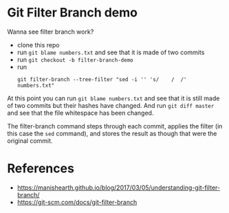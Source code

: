 # Git Filter Branch demo

Wanna see filter branch work?

- clone this repo
- run `git blame numbers.txt` and see that it is made of two commits
- run `git checkout -b filter-branch-demo`
- run
    ```
    git filter-branch --tree-filter "sed -i '' 's/    /  /' numbers.txt"
    ```

At this point you can run `git blame numbers.txt` and see that it is still made of two commits but their hashes have changed. And run `git diff master` and see that the file whitespace has been changed.

The filter-branch command steps through each commit, applies the filter (in this case the `sed` command), and stores the result as though that were the original commit.

# References

- https://manishearth.github.io/blog/2017/03/05/understanding-git-filter-branch/
- https://git-scm.com/docs/git-filter-branch

